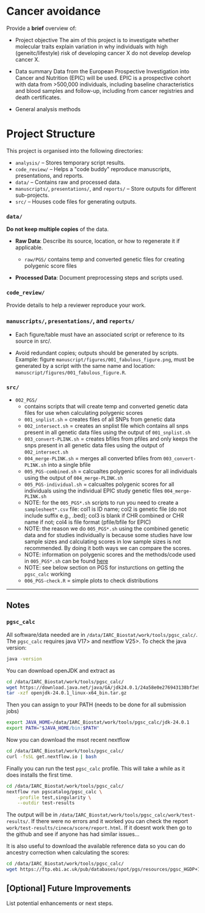 # Cancer avoidance 

Provide a **brief** overview of:

- Project objective
The aim of this project is to investigate whether molecular traits explain variation in why individuals with high (geneitc/lifestyle) risk of developing cancer X do not develop develop cancer X. 

- Data summary
Data from the European Prospective Investigation into Cancer and Nutrition (EPIC) will be used. EPIC is a prospective cohort with data from >500,000 individuals, including baseline characteristics and blood samples and follow-up, including from cancer registries and death certificates.

- General analysis methods


# Project  Structure  

This project is organised into the following directories:  

- `analysis/` – Stores temporary script results.
- `code_review/` – Helps a "code buddy" reproduce manuscripts, presentations, and reports.
- `data/` –  Contains raw and processed data.
- `manuscripts/`, `presentations/`, and `reports/` – Store outputs for different sub-projects.
- `src/` – Houses code files for generating outputs.

### `data/`
**Do not keep multiple copies** of the data.

- **Raw Data**: Describe its source, location, or how to regenerate it if applicable.
  - `raw/PGS/` contains temp and converted genetic files for creating polygenic score files
  
- **Processed Data**: Document preprocessing steps and scripts used.

### `code_review/`

Provide details to help a reviewer reproduce your work.

### `manuscripts/`, `presentations/`, and `reports/`

- Each figure/table must have an associated script or reference to its source in src/.

- Avoid redundant copies; outputs should be generated by scripts. Example: figure `manuscript/figures/001_fabulous_figure.png`, must be generated by a script with the same name and location: `manuscript/figures/001_fabulous_figure.R`.

### `src/`

- `002_PGS/`
  - contains scripts that will create temp and converted genetic data files for use when calculating polygenic scores
  - `001_snplist.sh` = creates files of all SNPs from genetic data
  - `002_intersect.sh` = creates an snplist file which contains all snps present in all genetic data files using the output of `001_snplist.sh`
  - `003_convert-PLINK.sh` = creates bfiles from pfiles and only keeps the snps present in all genetic data files using the output of `002_intersect.sh`
  - `004_merge-PLINK.sh` = merges all converted bfiles from `003_convert-PLINK.sh` into a single bfile
  - `005_PGS-combined.sh` = calcualtes polygenic scores for all individuals using the output of `004_merge-PLINK.sh`
  - `005_PGS-individual.sh` = calcualtes polygenic scores for all individuals using the individual EPIC study genetic files `004_merge-PLINK.sh`
  - NOTE: for the `005_PGS*.sh` scripts to run you need to create a `samplesheet*.csv` file: col1 is ID name; col2 is genetic file (do not include suffix e.g., .bed); col3 is blank if CHR combined or CHR name if not; col4 is file format (pfile/bfile for EPIC)
  - NOTE: the reason we do `005_PGS*.sh` using the combined genetic data and for studies individually is because some studies have low sample sizes and calculating scores in low sample sizes is not recommended. By doing it both ways we can compare the scores.
  - NOTE: information on polygenic scores and the methods/code used in `005_PGS*.sh` can be found [here](https://embl-ebi.cloud.panopto.eu/Panopto/Pages/Viewer.aspx?id=274f9879-258d-4570-be9e-b23c011e72cd)
  - NOTE: see below section on PGS for insturctions on getting the `pgsc_calc` working
  - `006_PGS-check.R` = simple plots to check distributions
  
---

## Notes  

### `pgsc_calc`
All software/data needed are in `/data/IARC_Biostat/work/tools/pgsc_calc/`. 
The `pgsc_calc` requires java V17> and nextflow V25>. To check the java version:

```bash
java -version
```

You can download openJDK and extract as
```bash
cd /data/IARC_Biostat/work/tools/pgsc_calc/
wget https://download.java.net/java/GA/jdk24.0.1/24a58e0e276943138bf3e963e6291ac2/9/GPL/openjdk-24.0.1_linux-x64_bin.tar.gz
tar -xzf openjdk-24.0.1_linux-x64_bin.tar.gz
```

Then you can assign to your PATH (needs to be done for all submission jobs)
```bash
export JAVA_HOME=/data/IARC_Biostat/work/tools/pgsc_calc/jdk-24.0.1
export PATH="$JAVA_HOME/bin:$PATH"
```

Now you can download the msot recent nextflow
```bash
cd /data/IARC_Biostat/work/tools/pgsc_calc/
curl -fsSL get.nextflow.io | bash
```

Finally you can run the test `pgsc_calc` profile. This will take a while as it does installs the first time.
```bash
cd /data/IARC_Biostat/work/tools/pgsc_calc/
nextflow run pgscatalog/pgsc_calc \
	-profile test,singularity \
	--outdir test-results
```
The output will be in `/data/IARC_Biostat/work/tools/pgsc_calc/work/test-results/`. If there were no errors and it worked you can check the report `work/test-results/cineca/score/report.html`. If it doesnt work then go to the github and see if anyone has had similar issues...

It is also useful to download the available reference data so you can do ancestry correction when calculating the scores:
```bash
cd /data/IARC_Biostat/work/tools/pgsc_calc/
wget https://ftp.ebi.ac.uk/pub/databases/spot/pgs/resources/pgsc_HGDP+1kGP_v1.tar.zst
```


## [Optional] Future Improvements

List potential enhancements or next steps.